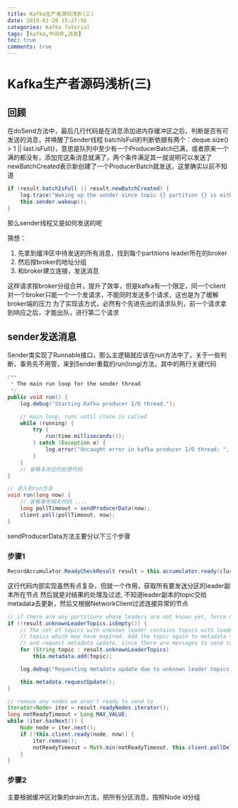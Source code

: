 ```yaml
---
title: Kafka生产者源码浅析(三)
date: 2019-01-28 15:27:50
categories: Kafka Tutorial
tags: [kafka,中间件,消息]
toc: true
comments: true
---
```


# Kafka生产者源码浅析(三)

## 回顾

在doSend方法中，最后几行代码是在消息添加进内存缓冲区之后，判断是否有可发送的消息，并唤醒了Sender线程
batchIsFull的判断依据有两个：deque.size() > 1 || last.isFull()，意思是队列中至少有一个ProducerBatch已满，或者原来一个满的都没有，添加完这条消息就满了，两个条件满足其一就说明可以发送了
newBatchCreated表示新创建了一个ProducerBatch就发送，这里确实以前不知道
```java
if (result.batchIsFull || result.newBatchCreated) {
    log.trace("Waking up the sender since topic {} partition {} is either full or getting a new batch", record.topic(), partition);
    this.sender.wakeup();
}
```

那么sender线程又是如何发送的呢

猜想：

1. 先拿到缓冲区中待发送的所有消息，找到每个partitions leader所在的broker
2. 然后按broker的地址分组
3. 和broker建立连接，发送消息

这样请求按broker分组合并，提升了效率，但是kafka有一个限定，同一个client对一个broker只能一个一个发请求，不能同时发送多个请求，这也是为了缓解broker端的压力
为了实现该方式，必然有个先进先出的请求队列，前一个请求拿到响应之后，才能出队，进行第二个请求

## sender发送消息

Sender类实现了Runnable接口，那么主逻辑就应该在run方法中了，关于一些判断，事务先不用管，来到Sender重载的run(long)方法，其中的两行关键代码

```java
/**
 * The main run loop for the sender thread
 */
public void run() {
    log.debug("Starting Kafka producer I/O thread.");

    // main loop, runs until close is called
    while (running) {
        try {
            run(time.milliseconds());
        } catch (Exception e) {
            log.error("Uncaught error in kafka producer I/O thread: ", e);
        }
    }
    // 省略关闭后的处理代码
}

// 进入到run方法
void run(long now) {
    // 省略事务相关代码 ....
    long pollTimeout = sendProducerData(now);
    client.poll(pollTimeout, now);
}
```

sendProducerData方法主要分以下三个步骤

### 步骤1
```java
RecordAccumulator.ReadyCheckResult result = this.accumulator.ready(cluster, now);
```
这行代码内部实现虽然有点复杂，但就一个作用，获取所有要发送分区的leader副本所在节点
然后就是对结果的处理及过滤, 不知道leader副本的topic交给metadata去更新，然后又根据NetworkClient过滤连接异常的节点
```java
// if there are any partitions whose leaders are not known yet, force metadata update
if (!result.unknownLeaderTopics.isEmpty()) {
    // The set of topics with unknown leader contains topics with leader election pending as well as
    // topics which may have expired. Add the topic again to metadata to ensure it is included
    // and request metadata update, since there are messages to send to the topic.
    for (String topic : result.unknownLeaderTopics)
        this.metadata.add(topic);

    log.debug("Requesting metadata update due to unknown leader topics from the batched records: {}", result.unknownLeaderTopics);

    this.metadata.requestUpdate();
}

// remove any nodes we aren't ready to send to
Iterator<Node> iter = result.readyNodes.iterator();
long notReadyTimeout = Long.MAX_VALUE;
while (iter.hasNext()) {
    Node node = iter.next();
    if (!this.client.ready(node, now)) {
        iter.remove();
        notReadyTimeout = Math.min(notReadyTimeout, this.client.pollDelayMs(node, now));
    }
}
```

### 步骤2
主要根据缓冲区对象的drain方法，把所有分区消息，按照Node id分组























